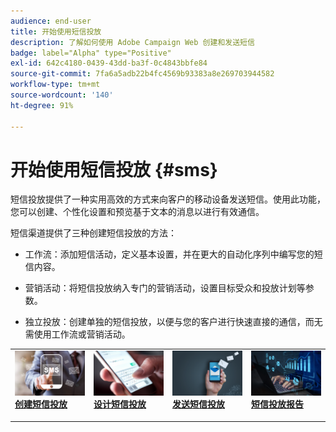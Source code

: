 ```yaml
---
audience: end-user
title: 开始使用短信投放
description: 了解如何使用 Adobe Campaign Web 创建和发送短信
badge: label="Alpha" type="Positive"
exl-id: 642c4180-0439-43dd-ba3f-0c4843bbfe84
source-git-commit: 7fa6a5adb22b4fc4569b93383a8e269703944582
workflow-type: tm+mt
source-wordcount: '140'
ht-degree: 91%

---
```


# 开始使用短信投放 {#sms}

短信投放提供了一种实用高效的方式来向客户的移动设备发送短信。使用此功能，您可以创建、个性化设置和预览基于文本的消息以进行有效通信。

短信渠道提供了三种创建短信投放的方法：

* 工作流：添加短信活动，定义基本设置，并在更大的自动化序列中编写您的短信内容。

* 营销活动：将短信投放纳入专门的营销活动，设置目标受众和投放计划等参数。

* 独立投放：创建单独的短信投放，以便与您的客户进行快速直接的通信，而无需使用工作流或营销活动。

<table style="table-layout:fixed"><tr style="border: 0;">
<td>
<a href="create-sms.md">
<img alt="商机" src="assets/do-not-localize/create_sms.png">
</a>
<div><a href="create-sms.md"><strong>创建短信投放</strong>
</div>
<p>
</td>
<td>
<a href="content-sms.md">
<img alt="不常见" src="assets/do-not-localize/design_sms.png">
</a>
<div>
<a href="content-sms.md"><strong>设计短信投放<strong></strong></a>
</div>
<p></td>
<td>
<a href="send-sms.md">
<img alt="验证" src="assets/do-not-localize/send_sms.png">
</a>
<div>
<a href="send-sms.md"><strong>发送短信投放</strong></a>
</div>
<p>
</td>
<td>
<a href="send-sms.md">
<img alt="验证" src="assets/do-not-localize/report_sms.jpeg">
</a>
<div>
<a href="send-sms.md"><strong>短信投放报告</strong></a>
</div>
<p>
</td>
</tr></table>
